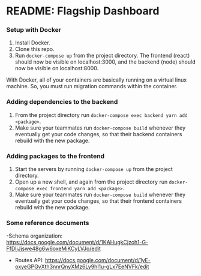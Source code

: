 # README: Flagship Dashboard

### Setup with Docker

1. Install Docker.
2. Clone this repo.
3. Run `docker-compose up` from the project directory. The frontend (react) should now be visible on localhost:3000, and the backend (node) should now be visible on localhost:8000.

With Docker, all of your containers are basically running on a virtual linux machine. So, you must run migration commands within the container. 

### Adding dependencies to the backend

1. From the project directory run `docker-compose exec backend yarn add <package>`.
2. Make sure your teammates run `docker-compose build` whenever they eventually get your code changes, so that their backend containers rebuild with the new package.

### Adding packages to the frontend

1. Start the servers by running `docker-compose up` from the project directory.
2. Open up a new shell, and again from the project directory run `docker-compose exec frontend yarn add <package>`.
3. Make sure your teammates run `docker-compose build` whenever they eventually get your code changes, so that their frontend containers rebuild with the new package.

### Some reference documents

-Schema organization: https://docs.google.com/document/d/1KAHugkCjzoh1-G-FfDljJjswe48g6w6oxeMiKCyLVJo/edit
- Routes API: https://docs.google.com/document/d/1yE-oxyeGPGvXth3nnrQnyXMz6Ly9hl1u-gLx7EeNVFk/edit

